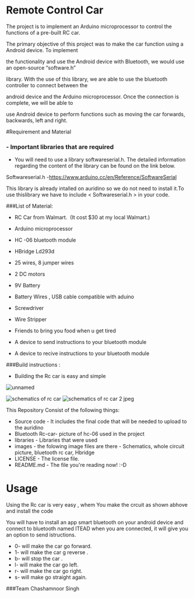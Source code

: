 # Remote Control Car

The project is to implement an Arduino microprocessor to control the functions of a pre-built RC car.

The primary objective of this project was to make the car function using a Android device. To implement

the functionality and use the Android device with Bluetooth, we would use an open-source “software.h”

library. With the use of this library, we are able to use the bluetooth controller to connect between the

android device and the Arduino microprocessor. Once the connection is complete, we will be able to

use Android device to perform functions such as moving the car forwards, backwards, left and right.

#Requirement and Material

### - Important libraries that are required

- You will need to use a library softwareserial.h. The detailed information regarding the content of the library can be found on the link below.

Softwareserial.h -https://www.arduino.cc/en/Reference/SoftwareSerial

This library is already intalled on auridino so we do not need to install it.To use thislibrary we have to include 
< Softwareserial.h > in your code.

###List of Material:

- RC Car from Walmart. 
(It cost $30 at my local Walmart.)

- Arduino microprocessor

-  HC -06 bluetooth module

- HBridge Ld293d

- 25 wires, 8 jumper wires

- 2 DC motors

- 9V Battery

- Battery Wires , USB cable compatible with aduino 

- Screwdriver

- Wire Stripper

- Friends to bring you food when u get tired

- A device to send instructions to your bluetooth module

- A device to recive instructions to your bluetooth module


###Build instructions :

- Building the Rc car is easy and simple

![unnamed](https://cloud.githubusercontent.com/assets/22280986/21034975/81192f8c-bd81-11e6-866e-a67c1428bae7.png)

![schematics of rc car](https://cloud.githubusercontent.com/assets/22280986/21035015/c09c3d34-bd81-11e6-9d53-5191ca25de44.jpeg)
![schematics of rc car 2 jpeg](https://cloud.githubusercontent.com/assets/22280986/21035018/c27fc738-bd81-11e6-9f6b-4f67f6b531eb.jpeg)

This Repository Consist of the following things:

- Source code -  It includes the final code that will be needed to upload to the auridino
- Bluetooth Rc-car- picture of hc-06 used in the project
- libraries - Libraries that were used 
- images - the folowing image files are there - Schematics, whole circuit picture, bluetooth rc car, Hbridge
- LICENSE - The license file.
- README.md - The file you're reading now! :-D

Usage
=====
Using the Rc car is very easy , whem You make the crcuit as shown abhove and install the code

You will have to install an app smart bluetooth on your android device and connect to bluetooth named ITEAD
when you are connected, it will give you an option to send istructions.

- 0- will make the car go forward. 
- 1- will make the car g reverse . 
- b- will stop the car .
- l- will make the car go left. 
- r- will make the car go right. 
- s- will make go straight again. 


###Team
Chashamnoor Singh


